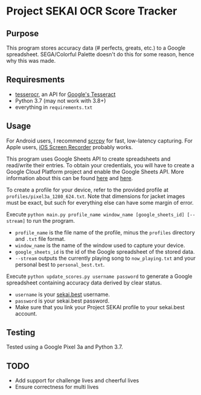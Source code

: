 # Project SEKAI OCR Score Tracker

## Purpose
This program stores accuracy data (# perfects, greats, etc.) to a Google spreadsheet.
SEGA/Colorful Palette doesn't do this for some reason, hence why this was made.

## Requiresments
- [tesserocr](https://github.com/sirfz/tesserocr), an API for [Google's Tesseract](https://github.com/tesseract-ocr/tesseract)
- Python 3.7 (may not work with 3.8+)
- everything in `requirements.txt`

## Usage
For Android users, I recommend [scrcpy](https://github.com/Genymobile/scrcpy) for fast, low-latency capturing.
For Apple users, [iOS Screen Recorder](https://drfone.wondershare.com/ios-screen-recorder.html) probably works.

This program uses Google Sheets API to create spreadsheets and read/write their entries.
To obtain your credentials, you will have to create a Google Cloud Platform project and enable the Google Sheets API.
More information about this can be found [here](https://developers.google.com/workspace/guides/create-project)
and [here](https://developers.google.com/workspace/guides/create-credentials#desktop).

To create a profile for your device, refer to the provided profile at `profiles/pixel3a_1280_624.txt`.
Note that dimensions for jacket images must be exact, but such for everything else can have some margin of error.

Execute `python main.py profile_name window_name [google_sheets_id] [--stream]` to run the program.
- `profile_name` is the file name of the profile, minus the `profiles` directory and `.txt` file format.
- `window_name` is the name of the window used to capture your device.
- `google_sheets_id` is the id of the Google spreadsheet of the stored data.
- `--stream` outputs the currently playing song to `now_playing.txt`
  and your personal best to `personal_best.txt`.
  
Execute `python update_scores.py username password` to generate a Google spreadsheet
containing accuracy data derived by clear status.
- `username` is your [sekai.best](https://sekai.best) username.
- `password` is your sekai.best password.
- Make sure that you link your Project SEKAI profile to your sekai.best account.

## Testing
Tested using a Google Pixel 3a and Python 3.7.

## TODO
- Add support for challenge lives and cheerful lives
- Ensure correctness for multi lives